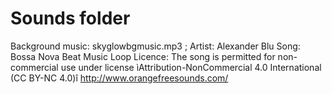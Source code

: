 # Sounds folder

Background music: skyglowbgmusic.mp3 ;
Artist: Alexander Blu
Song: Bossa Nova Beat Music Loop
Licence: The song is permitted for non-commercial use under license ìAttribution-NonCommercial 4.0 International (CC BY-NC 4.0)î
http://www.orangefreesounds.com/
